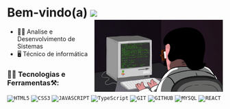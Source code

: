 <h1> Bem-vindo(a)  <img src="https://media.giphy.com/media/hvRJCLFzcasrR4ia7z/giphy.gif" width="30"> 
<img width="300px" align="right" src="https://github.com/samuelaraujoc/samuelaraujoc/blob/main/dormrm.gif"></h1> 


<p align="center">
  
* 👨‍🎓 Analise e Desenvolvimento de Sistemas
* 🖥️ Técnico de informática
  
 </p>
 
 ### 👩‍💻 Tecnologias e Ferramentas⚒️: 
<code><img width="40px" src="https://cdn.jsdelivr.net/gh/devicons/devicon/icons/html5/html5-original-wordmark.svg" title = "HTML5"/></code>
<code><img width="40px" src="https://cdn.jsdelivr.net/gh/devicons/devicon/icons/css3/css3-original-wordmark.svg" title = "CSS3"/></code>
<code><img width="40px" src="https://cdn.jsdelivr.net/gh/devicons/devicon/icons/javascript/javascript-original.svg" title = "JAVASCRIPT"/></code>
<code><img width="40px" src="https://cdn.jsdelivr.net/gh/devicons/devicon/icons/typescript/typescript-original.svg" title = "TypeScript"/></code>
<code><img width="40px" src="https://cdn.jsdelivr.net/gh/devicons/devicon/icons/git/git-original.svg" title = "GIT"/></code>
<code><img width="40px" src="https://cdn.jsdelivr.net/gh/devicons/devicon/icons/github/github-original.svg" title = "GITHUB"/></code>
<code><img width="40px" src="https://cdn.jsdelivr.net/gh/devicons/devicon/icons/mysql/mysql-original.svg" title = "MYSQL"/></code>
<code><img width="40px" src="https://cdn.jsdelivr.net/gh/devicons/devicon/icons/react/react-original-wordmark.svg" title = "REACT"/></code>
 
